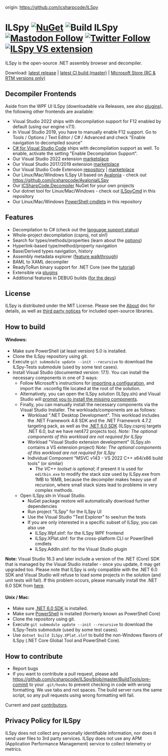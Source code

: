 origin: https://github.com/icsharpcode/ILSpy

# ILSpy [![NuGet](https://img.shields.io/nuget/v/ICSharpCode.Decompiler.svg)](https://nuget.org/packages/ICSharpCode.Decompiler) ![Build ILSpy](https://github.com/icsharpcode/ILSpy/workflows/Build%20ILSpy/badge.svg?branch=master) [![Mastodon Follow](https://img.shields.io/badge/dynamic/json?label=Mastodon&query=totalItems&url=https%3A%2F%2Fhachyderm.io%2Fusers%2Filspy%2Ffollowers.json&logo=mastodon&style=flat-square)](https://hachyderm.io/@ilspy) [![Twitter Follow](https://img.shields.io/twitter/follow/ILSpy.svg?label=Follow%20@ILSpy)](https://twitter.com/ilspy) [![ILSpy VS extension](https://img.shields.io/badge/VS%20Extension-ILSpy-blue.svg)](https://visualstudiogallery.msdn.microsoft.com/8ef1d688-f80c-4380-8004-2ec7f814e7de) 

ILSpy is the open-source .NET assembly browser and decompiler.

Download: [latest release](https://github.com/icsharpcode/ILSpy/releases) | [latest CI build (master)](https://github.com/icsharpcode/ILSpy/actions?query=workflow%3A%22Build+ILSpy%22+branch%3Amaster+is%3Asuccess+event%3Apush) | [Microsoft Store (RC & RTM versions only)](https://www.microsoft.com/store/apps/9MXFBKFVSQ13)

Decompiler Frontends
-------

Aside from the WPF UI ILSpy (downloadable via Releases, see also [plugins](https://github.com/icsharpcode/ILSpy/wiki/Plugins)), the following other frontends are available:

* Visual Studio 2022 ships with decompilation support for F12 enabled by default (using our engine v7.1).
* In Visual Studio 2019, you have to manually enable F12 support. Go to Tools / Options / Text Editor / C# / Advanced and check "Enable navigation to decompiled source"
* [C# for Visual Studio Code](https://marketplace.visualstudio.com/items?itemName=ms-dotnettools.csharp) ships with decompilation support as well. To enable, activate the setting "Enable Decompilation Support".
* Our Visual Studio 2022 extension [marketplace](https://marketplace.visualstudio.com/items?itemName=SharpDevelopTeam.ILSpy2022)
* Our Visual Studio 2017/2019 extension [marketplace](https://marketplace.visualstudio.com/items?itemName=SharpDevelopTeam.ILSpy)
* Our Visual Studio Code Extension [repository](https://github.com/icsharpcode/ilspy-vscode) | [marketplace](https://marketplace.visualstudio.com/items?itemName=icsharpcode.ilspy-vscode)
* Our Linux/Mac/Windows ILSpy UI based on [Avalonia](http://www.avaloniaui.net/) - check out https://github.com/icsharpcode/AvaloniaILSpy
* Our [ICSharpCode.Decompiler](https://www.nuget.org/packages/ICSharpCode.Decompiler/) NuGet for your own projects
* Our dotnet tool for Linux/Mac/Windows - check out [ILSpyCmd](ICSharpCode.ILSpyCmd) in this repository
* Our Linux/Mac/Windows [PowerShell cmdlets](ICSharpCode.Decompiler.PowerShell) in this repository

Features
-------

 * Decompilation to C# (check out the [language support status](https://github.com/icsharpcode/ILSpy/issues/829))
 * Whole-project decompilation (csproj, not sln!)
 * Search for types/methods/properties (learn about the [options](https://github.com/icsharpcode/ILSpy/wiki/Search-Options))
 * Hyperlink-based type/method/property navigation
 * Base/Derived types navigation, history
 * Assembly metadata explorer ([feature walkthrough](https://github.com/icsharpcode/ILSpy/wiki/Metadata-Explorer))
 * BAML to XAML decompiler
 * ReadyToRun binary support for .NET Core (see the [tutorial](https://github.com/icsharpcode/ILSpy/wiki/ILSpy.ReadyToRun))
 * Extensible via [plugins](https://github.com/icsharpcode/ILSpy/wiki/Plugins)
 * Additional features in DEBUG builds ([for the devs](https://github.com/icsharpcode/ILSpy/wiki/Additional-Features-in-DEBUG-Builds))

License
-------

ILSpy is distributed under the MIT License. Please see the [About](doc/ILSpyAboutPage.txt) doc for details, 
as well as [third party notices](doc/third-party-notices.txt) for included open-source libraries.

How to build
------------

#### Windows:

- Make sure PowerShell (at least version) 5.0 is installed.
- Clone the ILSpy repository using git.
- Execute `git submodule update --init --recursive` to download the ILSpy-Tests submodule (used by some test cases).
- Install Visual Studio (documented version: 17.1). You can install the necessary components in one of 3 ways:
  - Follow Microsoft's instructions for [importing a configuration](https://docs.microsoft.com/en-us/visualstudio/install/import-export-installation-configurations?view=vs-2022#import-a-configuration), and import the .vsconfig file located at the root of the solution.
  - Alternatively, you can open the ILSpy solution (ILSpy.sln) and Visual Studio will [prompt you to install the missing components](https://docs.microsoft.com/en-us/visualstudio/install/import-export-installation-configurations?view=vs-2022#automatically-install-missing-components).
  - Finally, you can manually install the necessary components via the Visual Studio Installer. The workloads/components are as follows:
    - Workload ".NET Desktop Development". This workload includes the .NET Framework 4.8 SDK and the .NET Framework 4.7.2 targeting pack, as well as the [.NET 6.0 SDK](https://dotnet.microsoft.com/download/dotnet/6.0) (ILSpy.csproj targets .NET 6.0, but we have net472 projects too). _Note: The optional components of this workload are not required for ILSpy_
    - Workload "Visual Studio extension development" (ILSpy.sln contains a VS extension project) _Note: The optional components of this workload are not required for ILSpy_
    - Individual Component "MSVC v143 - VS 2022 C++ x64/x86 build tools" (or similar)
      - _The VC++ toolset is optional_; if present it is used for `editbin.exe` to modify the stack size used by ILSpy.exe from 1MB to 16MB, because the decompiler makes heavy use of recursion, where small stack sizes lead to problems in very complex methods.
  - Open ILSpy.sln in Visual Studio.
    - NuGet package restore will automatically download further dependencies
    - Run project "ILSpy" for the ILSpy UI
    - Use the Visual Studio "Test Explorer" to see/run the tests
    - If you are only interested in a specific subset of ILSpy, you can also use
      - ILSpy.Wpf.slnf: for the ILSpy WPF frontend
      - ILSpy.XPlat.slnf: for the cross-platform CLI or PowerShell cmdlets
      - ILSpy.AddIn.slnf: for the Visual Studio plugin

**Note:** Visual Studio 16.3 and later include a version of the .NET (Core) SDK that is managed by the Visual Studio installer - once you update, it may get upgraded too.
Please note that ILSpy is only compatible with the .NET 6.0 SDK and Visual Studio will refuse to load some projects in the solution (and unit tests will fail). 
If this problem occurs, please manually install the .NET 6.0 SDK from [here](https://dotnet.microsoft.com/download/dotnet/6.0).

#### Unix / Mac:

- Make sure [.NET 6.0 SDK](https://dotnet.microsoft.com/download/dotnet/6.0) is installed.
- Make sure [PowerShell](https://github.com/PowerShell/PowerShell) is installed (formerly known as PowerShell Core)
- Clone the repository using git.
- Execute `git submodule update --init --recursive` to download the ILSpy-Tests submodule (used by some test cases).
- Use `dotnet build ILSpy.XPlat.slnf` to build the non-Windows flavors of ILSpy (.NET Core Global Tool and PowerShell Core).

How to contribute
-----------------

- Report bugs
- If you want to contribute a pull request, please add https://github.com/icsharpcode/ILSpy/blob/master/BuildTools/pre-commit to your `.git/hooks` to prevent checking in code with wrong formatting. We use tabs and not spaces. The build server runs the same script, so any pull requests using wrong formatting will fail.

Current and past [contributors](https://github.com/icsharpcode/ILSpy/graphs/contributors).

Privacy Policy for ILSpy
------------------------

ILSpy does not collect any personally identifiable information, nor does it send user files to 3rd party services. 
ILSpy does not use any APM (Application Performance Management) service to collect telemetry or metrics.
